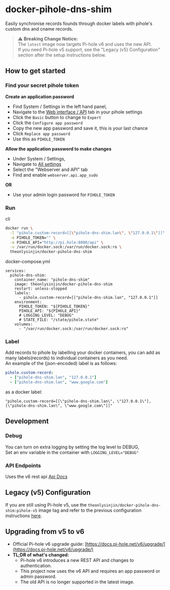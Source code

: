 # docker-pihole-dns-shim

Easily synchronise records founds through docker labels with pihole's custom dns and cname records.  


> ⚠️ **Breaking Change Notice:**  
> The `latest` image now targets Pi-hole v6 and uses the new API.  
> If you need Pi-hole v5 support, see the "Legacy (v5) Configuration" section after the setup instructions below.


## How to get started

### Find your secret pihole token

**Create an application password**
- Find System / Settings in the left hand panel,
- Navigate to the [Web interface / API](http://pi.hole:8080/admin/settings/api) tab in your pihole settings
- Click the `Basic` button to change to `Expert`
- Click the `Configure app password`
- Copy the new app password and save it, this is your last chance
- Click `Replace app password`
- Use this as `PIHOLE_TOKEN`

**Allow the application password to make changes**
- Under System / Settings,
- Navigate to [All settings](http://pi.hole:8080/admin/settings/all)
- Select the "Webserver and API" tab
- Find and enable `webserver.api.app_sudo` 

**OR**
- Use your admin login password for `PIHOLE_TOKEN`

### Run

cli

```bash
docker run \
  -l "pihole.custom-record=[[\"pihole-dns-shim.lan\", \"127.0.0.1\"]]" \
  -e PIHOLE_TOKEN="" \
  -e PIHOLE_API="http://pi.hole:8080/api" \
  -v /var/run/docker.sock:/var/run/docker.sock:ro \
  theonlysinjin/docker-pihole-dns-shim
```

docker-compose.yml

```docker
services:
  pihole-dns-shim:
    container_name: "pihole-dns-shim"
    image: theonlysinjin/docker-pihole-dns-shim
    restart: unless-stopped
    labels:
      - pihole.custom-record=[["pihole-dns-shim.lan", "127.0.0.1"]]
    environment:
      PIHOLE_TOKEN: "${PIHOLE_TOKEN}"
      PIHOLE_API: "${PIHOLE_API}"
      # LOGGING_LEVEL: "DEBUG"
      # STATE_FILE: "/state/pihole.state"
    volumes:
      - "/var/run/docker.sock:/var/run/docker.sock:ro"
```

### Label

Add records to pihole by labelling your docker containers, you can add as many labels(records) to individual containers as you need.  
An example of the (json-encoded) label is as follows:

```yaml
pihole.custom-record:
  - ["pihole-dns-shim.lan", "127.0.0.1"]
  - ["pihole-dns-shim.lan", "www.google.com"]
```

as a docker label:

```
"pihole.custom-record=[[\"pihole-dns-shim.lan\", \"127.0.0.1\"], [\"pihole-dns-shim.lan\", \"www.google.com\"]]"
```

## Development

### Debug

You can turn on extra logging by setting the log level to DEBUG,  
Set an env variable in the container with `LOGGING_LEVEL="DEBUG"`

### API Endpoints

Uses the v6 rest api
[Api Docs](http://pi.hole:8080/api/docs)

## Legacy (v5) Configuration

If you are still using Pi-hole v5, use the `theonlysinjin/docker-pihole-dns-shim:pihole-v5` image tag and refer to the previous configuration instructions [here](https://github.com/theonlysinjin/docker-pihole-dns-shim/tree/pihole-v5).

## Upgrading from v5 to v6

- Official Pi-hole v6 upgrade guide: [https://docs.pi-hole.net/v6/upgrade/](https://docs.pi-hole.net/v6/upgrade/)
- **TL;DR of what's changed:**
  - Pi-hole v6 introduces a new REST API and changes to authentication.
  - This project now uses the v6 API and requires an app password or admin password.
  - The old API is no longer supported in the latest image.
